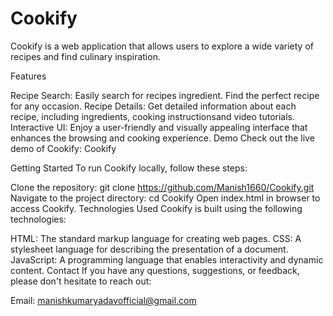# Cookify
Cookify is a web application that allows users to explore a wide variety of recipes and find culinary inspiration.

Features

Recipe Search: Easily search for recipes ingredient. Find the perfect recipe for any occasion.
Recipe Details: Get detailed information about each recipe, including ingredients, cooking instructionsand video tutorials.
Interactive UI: Enjoy a user-friendly and visually appealing interface that enhances the browsing and cooking experience.
Demo
Check out the live demo of Cookify: Cookify

Getting Started
To run Cookify locally, follow these steps:

Clone the repository: git clone https://github.com/Manish1660/Cookify.git
Navigate to the project directory: cd Cookify
Open index.html in browser to access Cookify.
Technologies Used
Cookify is built using the following technologies:

HTML: The standard markup language for creating web pages.
CSS: A stylesheet language for describing the presentation of a document.
JavaScript: A programming language that enables interactivity and dynamic content.
Contact
If you have any questions, suggestions, or feedback, please don't hesitate to reach out:

Email: manishkumaryadavofficial@gmail.com



